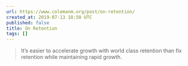 ```yaml
---
url: https://www.colemanm.org/post/on-retention/
created_at: 2019-07-13 18:50 UTC
published: false
title: On Retention
tags: []
---
```


> It’s easier to accelerate growth with world class retention than fix retention while maintaining rapid growth.
